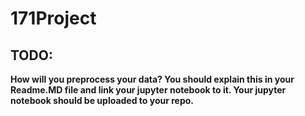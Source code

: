 # 171Project

## TODO: 

**How will you preprocess your data? You should explain this in your Readme.MD file and link your jupyter notebook to it. Your jupyter notebook should be uploaded to your repo.**

